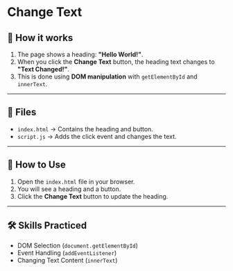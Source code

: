 # Change Text

## 🧩 How it works
1. The page shows a heading: **"Hello World!"**.
2. When you click the **Change Text** button, the heading text changes to **"Text Changed!"**.
3. This is done using **DOM manipulation** with `getElementById` and `innerText`.

---

## 📂 Files
- `index.html` → Contains the heading and button.
- `script.js` → Adds the click event and changes the text.

---

## 🚀 How to Use
1. Open the `index.html` file in your browser.  
2. You will see a heading and a button.  
3. Click the **Change Text** button to update the heading.  

---

## 🛠 Skills Practiced
- DOM Selection (`document.getElementById`)
- Event Handling (`addEventListener`)
- Changing Text Content (`innerText`)
